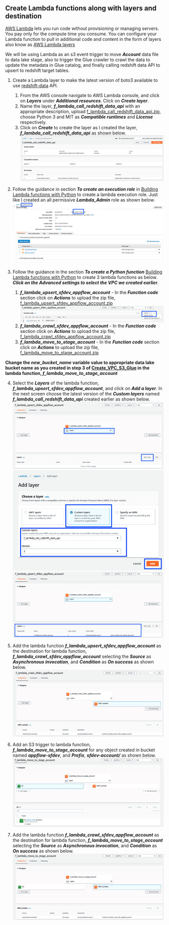 ## Create Lambda functions along with layers and destination

[AWS Lambda](https://aws.amazon.com/lambda/) lets you run code without provisioning or managing servers. You pay only for the compute time you consume. You can configure your Lambda function to pull in additional code and content in the form of layers also know as [AWS Lambda layers](https://docs.aws.amazon.com/lambda/latest/dg/configuration-layers.html)

We will be using Lambda as an s3 event trigger to move _**Account**_ data file to data lake stage, also to trigger the Glue crawler to crawl the data to update the metadata in Glue catalog, and finally calling redshift data API to upsert to redshift target tables.

1. Create a Lambda layer to make the latest version of boto3 available to use [redshift-data](https://boto3.amazonaws.com/v1/documentation/api/latest/reference/services/redshift-data.html) API.
    1. From the AWS console navigate to AWS Lambda console, and click on _**Layers**_ under _**Additional resources**_. Click on _**Create layer**_. 
    2. Name the layer, _**f_lambda_call_redshift_data_api**_ with an appropriate description, upload [f_lambda_call_redshift_data_api.zip](lambda/layers/f_lambda_call_redshift_data_api.zip), choose Python 3 and MIT as _**Compatible runtimes**_ and _**License**_ respectively. 
    3. Click on _**Create**_ to create the layer as I created the layer, _**f_lambda_call_redshift_data_api**_ as shown below.
    ![Lambda_Layer](images/Lambda_Layer.png)

2. Follow the guidance in section _**To create an execution role**_ in [Building Lambda functions with Python](https://docs.aws.amazon.com/lambda/latest/dg/lambda-python.html) to create a lambda execution role. Just like I created an all permissive _**Lambda_Admin**_ role as shown below.
![Lambda_Admin_Role](images/Lambda_Admin_Role.png)

3. Follow the guidance in the section _**To create a Python function**_ [Building Lambda functions with Python](https://docs.aws.amazon.com/lambda/latest/dg/lambda-python.html) to create 3 lambda functions as below. _**Click on the Advanced settings to select the VPC we created earlier**_.
    1. _**f_lambda_upsert_sfdev_appflow_account**_  -   In the _**Function code**_ section click on _**Actions**_ to upload the zip file, [f_lambda_upsert_sfdev_appflow_account.zip](lambda/functions/f_lambda_upsert_sfdev_appflow_account.zip)
    ![Lambda_Upload_Zip](images/Lambda_Upload_Zip.png)
    2. _**f_lambda_crawl_sfdev_appflow_account**_   -   In the _**Function code**_ section click on _**Actions**_ to upload the zip file, [f_lambda_crawl_sfdev_appflow_account.zip](lambda/functions/f_lambda_crawl_sfdev_appflow_account.zip)
    3. _**f_lambda_move_to_stage_account**_         -   In the _**Function code**_ section click on _**Actions**_ to upload the zip file, [f_lambda_move_to_stage_account.zip](lambda/functions/f_lambda_move_to_stage_account.zip)

**Change the _**new_bucket_name**_ variable value to appropriate data lake bucket name as you created in step 3 of [Create_VPC_S3_Glue](Create_VPC_S3_Glue.md) in the lambda function, _**f_lambda_move_to_stage_account**_**

4. Select the _**Layers**_ of the lambda function, _**f_lambda_upsert_sfdev_appflow_account**_, and click on _**Add a layer**_. In the next screen choose the latest version of the _**Custom layers**_ named _**f_lambda_call_redshift_data_api**_ created earlier as shown below.
![Add_layer_to_lambda](images/Add_layer_to_lambda.png)
![Add_layer](images/Add_layer.png)
![Lambda_with_layer](images/Lambda_with_layer.png)

5. Add the lambda function _**f_lambda_upsert_sfdev_appflow_account**_ as the destination for lambda function, _**f_lambda_crawl_sfdev_appflow_account**_ selecting the _**Source**_ as _**Asynchronous invocation**_, and _**Condition**_ as _**On success**_ as shown below.
![Lamnda_crawl_destination](images/Lamnda_crawl_destination.png)

6. Add an S3 trigger to lambda function, _**f_lambda_move_to_stage_account**_ for any object created in bucket named _**appflow-sfdev**_, and _**Prefix**_, _**sfdev-account/**_ as shown below.
![Lambda_s3_trigger](images/Lambda_s3_trigger.png)

7. Add the lambda function _**f_lambda_crawl_sfdev_appflow_account**_ as the destination for lambda function, _**f_lambda_move_to_stage_account**_ selecting the _**Source**_ as _**Asynchronous invocation**_, and _**Condition**_ as _**On success**_ as shown below.
![stage_lambda_destination](images/stage_lambda_destination.png)
